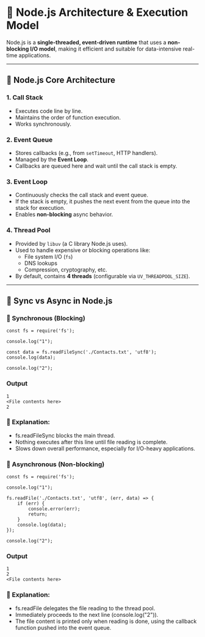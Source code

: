 # 📘 Node.js Architecture & Execution Model

Node.js is a **single-threaded, event-driven runtime** that uses a **non-blocking I/O model**, making it efficient and suitable for data-intensive real-time applications.

---

## 🔁 Node.js Core Architecture

### 1. **Call Stack**
- Executes code line by line.
- Maintains the order of function execution.
- Works synchronously.

### 2. **Event Queue**
- Stores callbacks (e.g., from `setTimeout`, HTTP handlers).
- Managed by the **Event Loop**.
- Callbacks are queued here and wait until the call stack is empty.

### 3. **Event Loop**
- Continuously checks the call stack and event queue.
- If the stack is empty, it pushes the next event from the queue into the stack for execution.
- Enables **non-blocking** async behavior.

### 4. **Thread Pool**
- Provided by `libuv` (a C library Node.js uses).
- Used to handle expensive or blocking operations like:
  - File system I/O (`fs`)
  - DNS lookups
  - Compression, cryptography, etc.
- By default, contains **4 threads** (configurable via `UV_THREADPOOL_SIZE`).

---

## 🔀 Sync vs Async in Node.js

### 🔹 Synchronous (Blocking)

```text
const fs = require('fs');

console.log("1");

const data = fs.readFileSync('./Contacts.txt', 'utf8');
console.log(data);

console.log("2");
```
### Output

```text
1
<File contents here>
2
```

### 🧠 Explanation:
- fs.readFileSync blocks the main thread.
- Nothing executes after this line until file reading is complete.
- Slows down overall performance, especially for I/O-heavy applications.

### 🔸 Asynchronous (Non-blocking)

```text
const fs = require('fs');

console.log("1");

fs.readFile('./Contacts.txt', 'utf8', (err, data) => {
    if (err) {
        console.error(err);
        return;
    }
    console.log(data);
});

console.log("2");
```

### Output
```text
1
2
<File contents here>
```

### 🧠 Explanation:
- fs.readFile delegates the file reading to the thread pool.
- Immediately proceeds to the next line (console.log("2")).
- The file content is printed only when reading is done, using the callback function pushed into the event queue.

